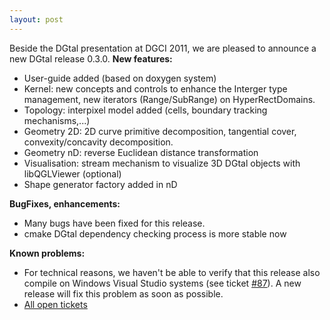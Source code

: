 ```yaml
---
layout: post
---
```

Beside the DGtal presentation at DGCI 2011, we are pleased to announce a new DGtal release 0.3.0. **New features:**
*   User-guide added (based on doxygen system)
*   Kernel: new concepts and controls to enhance the Interger type management, new iterators (Range/SubRange) on HyperRectDomains.
*   Topology: interpixel model added (cells, boundary tracking mechanisms,...)
*   Geometry 2D: 2D curve primitive decomposition, tangential cover, convexity/concavity decomposition.
*   Geometry nD: reverse Euclidean distance transformation
*   Visualisation: stream mechanism to visualize 3D DGtal objects with libQGLViewer (optional)
*   Shape generator factory added in nD

**BugFixes, enhancements:**
*   Many bugs have been fixed for this release.
*   cmake DGtal dependency checking process is more stable now

**Known problems:**
*   For technical reasons, we haven't be able to verify that this release also compile on Windows Visual Studio systems (see ticket [#87][1]). A new release will fix this problem as soon as possible.
*   [All open tickets][2]

 [1]: http://liris.cnrs.fr/dgtal/cgi-bin/trac.cgi/ticket/87
 [2]: http://liris.cnrs.fr/dgtal/cgi-bin/trac.cgi/report/1
